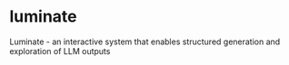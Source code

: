 # luminate
Luminate - an interactive system that enables structured generation and exploration of LLM outputs
